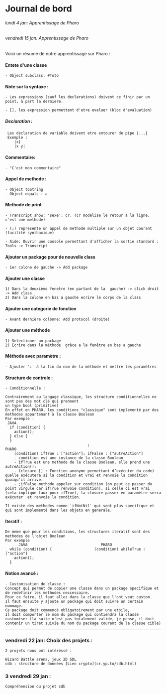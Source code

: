 Journal de bord
======
###### lundi 4 jan: Apprentissage de Pharo
###### vendredi 15 jan: Apprentissage de Pharo

Voici un résumé de notre apprentissage sur Pharo :

#### Entete d'une classe
	- Object subclass: #Toto

#### Note sur la syntaxe :
	- Les expressions (sauf les declarations) doivent ce finir par un point, à part la derniere.

	- [], les expression permettent d'etre evaluer (bloc d'evaluation)

##### Declaration :
	 Les declaration de variable doivent etre entourer de pipe |...|
	 Exemple :
	    |x|
	    |x y|

#### Commentaire:
	- "C'est mon commentaire"

#### Appel de methode :
	- Object toString
	- Object equals : a

#### Methode de print
	- Transcript show: 'sexe'; cr. (cr modelise le retour à la ligne,  c'est une methode)

	- (;) represente un appel de methode multiple sur un objet courant (facilité synthaxique)

	- Aide: Ouvrir une console permettant d'afficher la sortie standard : Tools -> Transcript

#### Ajouter un package pour de nouvelle class
	- 1er colone de gauche -> Add package

#### Ajouter une classe
	1) Dans la deuxième fenetre (en partant de la  gauche) -> click droit -> Add class.
	2) Dans la colone en bas a gauche ecrire le corps de la class

#### Ajouter une categorie de fonction
	- Avant dernière colonne: Add protocol (droite)

#### Ajouter une méthode
	1) Selectioner un package
	2) Ecrire dans la méthode  grâce a la fenêtre en bas a gauche

#### Méthode avec paramètre :
	- Ajouter ':' à la fin du nom de la méthode et mettre les paramètres


#### Structure de controle :
	- Conditionnelle :

	Contrairement au langage classique, les structure conditionnelles ne sont pas des mot clé qui prennent
    un type bool (primitive)
    En effet en PHARO, les conditions "classique" sont implementé par des methodes appartenant à la classe Boolean
    Par exemple :
     JAVA
      if (condition) {
        action();                             
      } else {                         
      }   
                                         ;
	PHARO
		(condition) ifTrue : ["action"]; ifFalse : ["autreAction"]
		- condition est une instance de la classe Boolean
		- ifTrue est une methode de la classe Boolean, elle prend une autreAction();                        
		- (closure [] : Fonction anonyme permettant d’exécuter du code)  quelle exécutera si la condition et vrai et renvoie la condition quoiqu'il arrive.
		- ;ifFalse methode appeler sur condition (on peut ce passer du point virgule car ifTrue renvoie condition), si celle ci est vrai (cela implique faux pour ifTrue), la closure passer en paramètre serra exécuter  et renvoie la condition.

    Il existe des methodes comme `ifNotNil` qui sont plus specifique et qui sont implementé dans les objets en generale.

#### Iteratif :
	De meme que pour les conditions, les structures iteratif sont des methodes de l'objet Boolean
    Par exemple
          JAVA                                 PHARO
      while (condition) {                   (condition) whileTrue : ["action"]
        action();
      }

#### Notion avancé :
	- Customisation de classe :
	Concept qui permet de copier une classe dans un package specifique et de redefinir les methodes neccessaire.
	Pour ce faire, il faut allez dans la classe que l'ont veut custom.
	Il faut ensuite y ajoute un package qui doit suivre un certain nommage.
	Ce package doit commencé obligatoirement par une etoile,
    Il doit comporter le nom du package qui contiendra la classe customiser (la suite n'est pas totalement valide, je pense, il doit contenir un tiret suivie du nom du package courant de la classe cible)


----------


### vendredi 22 jan: Choix des projets :
	2 projets nous ont intéréssé :

    Wizard Battle arena, jeux 2D SDL
    cdb : structure de données [Lien crypto](cr.yp.to/cdb.html)

### 3	vendredi 29 jan :
	Compréhension du projet cdb
